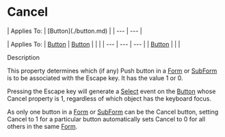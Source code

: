 




<h1 class="heading"><span class="name">Cancel</span></h1>
| Applies To: | [Button](./button.md) |
| --- | ---  |

| Applies To: | [Button](./button.md) | [Button](./button.md) |  |  |
| --- | --- | ---  |
| [Button](./button.md) |  |  |


Description


This property determines which (if any) Push button in a [Form](./form.md) or [SubForm](./subform.md) is to be associated with the Escape key. It has the value 1 or 0.


Pressing the Escape key will generate a [Select](./select.md) event on the [Button](./button.md) whose Cancel property is 1, regardless of which object has the keyboard focus.


As only one button in a [Form](./form.md) or [SubForm](./subform.md) can be the Cancel button, setting Cancel to 1 for a particular button automatically sets Cancel to 0 for all others in the same [Form](./form.md).



